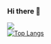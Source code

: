 ### Hi there 👋

<img src="https://github-readme-stats.vercel.app/api?username=nizarhmain&count_private=true&theme=default&show_icons=true"></img><br>
[![Top Langs](https://github-readme-stats.vercel.app/api/top-langs/?username=nizarhmain&hide=html&layout=compact)](https://github.com/nizarhmain/github-readme-stats)
